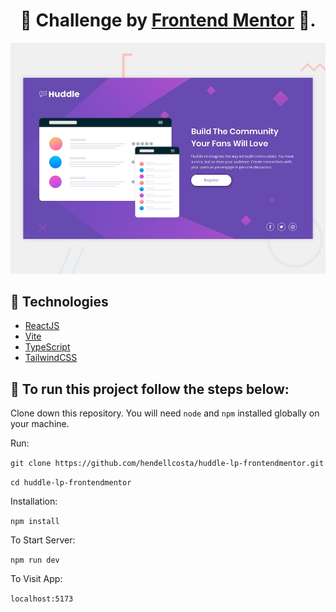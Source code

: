 <h1 align="center"> 
  🚀 Challenge by <a href='https://frontendmentor.io/' target='_blank'>Frontend Mentor</a> 🚀.
</h1>

<p align="center">
    <img alt="Project" src="public/huddle.jpg" width="650px" />
</p>

## 🔧 Technologies

- [ReactJS](https://https://reactjs.org/)
- [Vite](https://vitejs.dev/)
- [TypeScript](https://www.typescriptlang.org/)
- [TailwindCSS](https://tailwindcss.com/)

## 🔨 To run this project follow the steps below:  

Clone down this repository. You will need `node` and `npm` installed globally on your machine.

Run:

`git clone https://github.com/hendellcosta/huddle-lp-frontendmentor.git`

`cd huddle-lp-frontendmentor`

Installation:

`npm install`

To Start Server:

`npm run dev`  

To Visit App:

`localhost:5173`  

<!-- Hendell Costa -->
